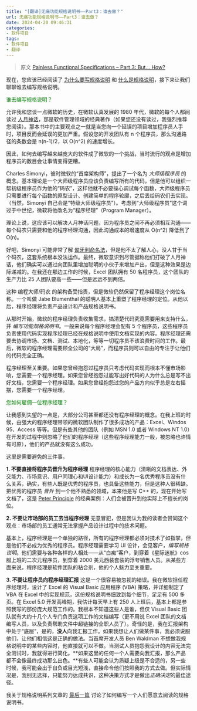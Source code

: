 ```yaml
---
title: "[翻译]无痛功能规格说明书——Part3：谁去做？"
url: 无痛功能规格说明书——Part3：谁去做？
date: 2024-04-20 09:46:31
categories:
- 软件项目
tags:
- 软件项目
- 翻译
---
```


> 原文 [Painless Functional Specifications – Part 3: But… How?](https://www.joelonsoftware.com/2000/10/04/painless-functional-specifications-part-3-but-how/)

<!-- more -->

<head>
  <style>
    .greenTitle {
      color: #008000;
    }
  </style>
</head>

现在，您应该已经阅读了 [为什么要写规格说明](https://www.joelonsoftware.com/2000/10/02/painless-functional-specifications-part-1-why-bother/) 和 [什么是规格说明](https://www.joelonsoftware.com/2000/10/03/painless-functional-specifications-part-2-whats-a-spec/)，接下来让我们聊聊谁去编写规格说明。

<span class="greenTitle">谁去编写规格说明？</span>

允许我和您谈一点微软的历史，在微软认真发展的 1980 年代，微软的每个人都阅读过 [人月神话](http://www.amazon.com/exec/obidos/ASIN/0201835959/ref=nosim/joelonsoftware)，那是软件管理领域的经典著作（如果您还没有读过，我强烈推荐您阅读）。那本书中的主要观点之一就是当您向一个延误的项目增加程序员人手时，项目反而会延误的更加严重。假设您的开发团队有 n 个程序员，那么沟通路径的条数会是 n(n-1)/2，以 O(n^2) 的速度增长。

因此，如何去编写越来越庞大的软件成了微软的一个挑战，当时流行的观点是增加程序员的数目会让事情变得更糟。

Charles Simonyi，彼时微软的“首席架构师”，提出了一个名为 *大师级程序员* 的概念。基本理论是一个大师级程序员应该负责编写所有的代码，但是他可以组织一帮初级程序员作为他的“码农”，这样他就不必要操心调试每个函数，大师级程序员只需要进行每个函数的原型设计、创建简单的程序轮廓，之后丢给码农们去实现。（当然，Simonyi 自己会是“特级大师级程序员”）。考虑到“大师级程序员”这个词过于中世纪，微软将他改名为“程序经理”（Program Manager）。

理论上说，这应该可以解决人月神话问题，因为程序员之间不再必须相互沟通——每个码农只需要和他的程序经理沟通，因此沟通成本的增速度从 O(n^2) 降低到了 O(n)。

好吧，Simonyi 可能非常了解 [匈牙利命名法](http://msdn.microsoft.com/library/techart/hunganotat.htm)，但是他不太了解人心，没人甘于当个码农，这套系统根本没法运作。最终，微软意识到尽管据称他们打破了人月神话，他们确实可以通过向团队里增加聪明的小伙子来增加产出，但是这种效果是边际递减的。在我还在那边工作的时候，Excel 团队拥有 50 名程序员，这个团队的生产力比 25 人团队要高一些——但是远远不到两倍。

这种 编程大师/码农 的架构备受指责，但是微软仍然保留了程序经理这个岗位名称。一个叫做 Jabe Blumenthal 的聪明人基本上重塑了程序经理的定位。从他以后，程序经理将负责产品设计和产品规格说明书。

从那时开始，微软的程序经理负责收集需求，搞清楚代码究竟需要用来支持什么，并 *编写功能规格说明书*。一般来说每个程序经理会配有 5 个程序员，这些程序员负责使用代码实现程序经理已经在规格说明中使用文档实现的内容。程序经理还需要去协调市场、文档、测试、本地化，等等一切程序员不该浪费时间的工作。最后，微软的程序经理需要顾全公司的“大局”，而程序员则可以自由的专注于让他们的代码完全正确。

程序经理至关重要。如果您曾经抱怨过程序员只考虑代码实现而根本不懂市场影响，您需要一个程序经理。如果您曾经抱怨过能写出好代码的人为什么总是写不出好文档，您需要一个程序经理。如果您曾经抱怨过您的产品方向似乎总是左右摇摆，您需要一个程序经理。

<span class="greenTitle">您如何雇佣一位程序经理？</span>

让我感到失望的一点是，大部分公司甚至都还没有程序经理的概念。在我上班的时候，由强大的程序经理带领的微软团队制作了很多成功的产品：Excel、Windos 95、Access 等等。但是有些其他的团队（例如 MSN 1.0 或者 Windows NT 1.0）在开发的过程中则忽略了他们的程序经理（这些程序经理能力一般，被忽略也许情有可原），他们的产品就没有这么成功。

这里是需要避免的三件事。

**1. 不要直接将程序员晋升为程序经理** 程序经理的核心能力（清晰的文档表达、外交能力、市场意识、用户同理心和UI设计能力）和成长为一名优秀程序员没有什么关系，确实，有些人既是优秀的程序员，也具备这些能力，但是这种人很稀缺。把优秀的程序员 *晋升* 到一个他不熟悉的领域，本来他是写 C++ 的，现在开始写文档了，这是 [Peter Principle](http://www.amazon.com/exec/obidos/ASIN/1568491611/ref=nosim/joelonsoftware) 的经典案例：人们会被晋升到他实际上不擅长的岗位。

**2. 不要让市场部的员工去当程序经理** 无意冒犯，但是我认为我的读者会赞同这个观点：市场部的员工通常无法掌握产品设计过程中的技术问题。

基本上，程序经理是一个单独的路径，所有的程序经理都必须对技术了如指掌，但是他们不必成为优秀的程序员。程序经理需要学习 UI 设计，会见客户，*编写规格说明*。他们需要与各种各样的人相处——从“白痴”客户，到穿着《星际迷航》cos服上班的二次元程序员，到穿着 2000 美元西装套装的浮夸销售人员。从某些方面来说，程序经理是软件团队的粘合剂，他的个人魅力至关重要。

**3. 不要让程序员向程序经理汇报** 这是一个很容易被忽视的错误。我在微软担任程序经理时，设计了 Excel 的 Visual Basic 应用程序 (VBA) 策略，并详细制定了 VBA 在 Excel 中的实现规范，这份规格说明书细致到每个细节，足足有 500 多页。在 Excel 5.0 开发高峰期，我估计每天早上有 250 人上班后，基本上都是参照我写的那份庞大规范工作的。我根本不知道这些人是谁，但仅 Visual Basic 团队就有大约十几个人专门负责这项工作的文档编写（更不用说 Excel 团队的文档编写人员，以及负责帮助文件中超链接的全职人员了）。奇怪的是，我在汇报架构中处于“底层”，是的，**没人**向我汇报工作。如果我想让人们做某件事，我必须说服他们，让他们相信这是正确的做法。当首席开发人员 Ben Waldman 不想做我规格说明中的某些内容时，他直接就可以不做。当测试人员抱怨我设计的内容无法完全测试时，我就得进行简化。**如果这里的任何一个人需要向我汇报，那么产品都不会像最终成功那么出色。**有些人可能会认为质疑上级是不合适的，另一些时候，我可能会出于自负或目光短浅，直接命令他们按照我的方式去做。但实际情况是，我别无选择，只能努力达成共识，这种决策方式才是做出*正确决定*的最佳途径。

我关于规格说明系列文章的 [最后一篇](https://www.joelonsoftware.com/articles/fog0000000033.html) 讨论了如何编写一个人们愿意去阅读的规格说明书。